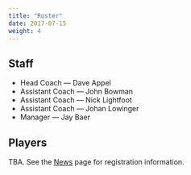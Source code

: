 ```yaml
---
title: "Roster"
date: 2017-07-15
weight: 4
---
```


Staff
-----
* Head Coach &mdash; Dave Appel
* Assistant Coach &mdash; John Bowman
* Assistant Coach &mdash; Nick Lightfoot
* Assistant Coach &mdash; Johan Lowinger
* Manager &mdash; Jay Baer

Players
-------
TBA. See the [News](/#news) page for registration information.

<!--
<div style="margin-bottom: 10px; overflow: hidden; display:flex; align-items: center;">
  <img style="border: 1px solid #ffffff; float: left; margin-right: 10px;" alt="Aidan Lowinger" src="/images/200px-Placeholder_photo.png" width="100px">
  <div style="height: 100%; margin: auto 0;">Aidan Lowinger, #30<br>Sophomore<br>Goalie<br></div>
</div>
-->
